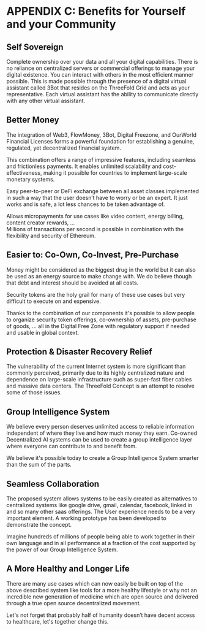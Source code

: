 # APPENDIX C: Benefits for Yourself and your Community

## Self Sovereign

Complete ownership over your data and all your digital capabilities. There is no reliance on centralized servers or commercial offerings to manage your digital existence. You can interact with others in the most efficient manner possible. This is made possible through the presence of a digital virtual assistant called 3Bot that resides on the ThreeFold Grid and acts as your representative. Each virtual assistant has the ability to communicate directly with any other virtual assistant.

## Better Money

The integration of Web3, FlowMoney, 3Bot, Digital Freezone, and OurWorld Financial Licenses forms a powerful foundation for establishing a genuine, regulated, yet decentralized financial system.

This combination offers a range of impressive features, including seamless and frictionless payments. It enables unlimited scalability and cost-effectiveness, making it possible for countries to implement large-scale monetary systems.

Easy peer-to-peer or DeFi exchange between all asset classes implemented in such a way that the user doesn’t have to worry or be an expert. It just works and is safe, a lot less chances to be taken advantage of.

Allows micropayments for use cases like video content, energy billing, content creator rewards, …  \
Millions of transactions per second is possible in combination with the flexibility and security of Ethereum.

## Easier to: Co-Own, Co-Invest, Pre-Purchase

Money might be considered as the biggest drug in the world but it can also be used as an energy source to make change with. We do believe though that debt and interest should be avoided at all costs.

Security tokens are the holy grail for many of these use cases but very difficult to execute on and expensive.

Thanks to the combination of our components it's possible to allow people to organize security token offerings, co-ownership of assets, pre-purchase of goods, … all in the Digital Free Zone with regulatory support if needed and usable in global context.

## Protection & Disaster Recovery Relief

The vulnerability of the current Internet system is more significant than commonly perceived, primarily due to its highly centralized nature and dependence on large-scale infrastructure such as super-fast fiber cables and massive data centers. The ThreeFold Concept is an attempt to resolve some of those issues.

## Group Intelligence System

We believe every person deserves unlimited access to reliable information independent of where they live and how much money they earn. Co-owned Decentralized AI systems can be used to create a group intelligence layer where everyone can contribute to and benefit from.

We believe it's possible today to create a Group Intelligence System smarter than the sum of the parts.

## Seamless Collaboration

The proposed system allows systems to be easily created as alternatives to centralized systems like google drive, gmail, calendar, facebook, linked in and so many other saas offerings. The User experience needs to be a very important element. A working prototype has been developed to demonstrate the concept.

Imagine hundreds of millions of people being able to work together in their own language and in all performance at a fraction of the cost supported by the power of our Group Intelligence System.

## A More Healthy and Longer Life

There are many use cases which can now easily be built on top of the above described system like tools for a more healthy lifestyle or why not an incredible new generation of medicine which are open source and delivered through a true open source decentralized movement.

Let's not forget that probably half of humanity doesn’t have decent access to healthcare, let's together change this.